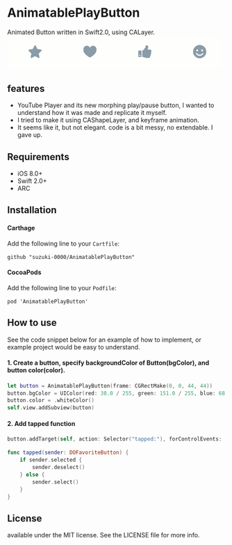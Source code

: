 # AnimatablePlayButton

Animated Button written in Swift2.0, using CALayer.
![Demo](https://raw.githubusercontent.com/okmr-d/okmr-d.github.io/master/img/DOFavoriteButton/demo.gif)

## features
- YouTube Player and its new morphing play/pause button, I wanted to understand how it was made and replicate it myself.
- I tried to make it using CAShapeLayer, and keyframe animation. 
- It seems like it, but not elegant. code is a bit messy, no extendable. I gave up.

## Requirements
- iOS 8.0+
- Swift 2.0+
- ARC

## Installation
#### Carthage
Add the following line to your `Cartfile`:
```
github "suzuki-0000/AnimatablePlayButton"
```

#### CocoaPods
Add the following line to your `Podfile`:
```
pod 'AnimatablePlayButton'
```

## How to use
See the code snippet below for an example of how to implement, or example project would be easy to understand.

#### 1. Create a button, specify backgroundColor of Button(bgColor), and button color(color).
```swift
let button = AnimatablePlayButton(frame: CGRectMake(0, 0, 44, 44))
button.bgColor = UIColor(red: 38.0 / 255, green: 151.0 / 255, blue: 68.0 / 255, alpha: 1)
button.color = .whiteColor()
self.view.addSubview(button)
```

#### 2. Add tapped function
```swift
button.addTarget(self, action: Selector("tapped:"), forControlEvents: .TouchUpInside)
```
```swift
func tapped(sender: DOFavoriteButton) {
    if sender.selected {
        sender.deselect()
    } else {
        sender.select()
    }
}
```

## License
available under the MIT license. See the LICENSE file for more info.

